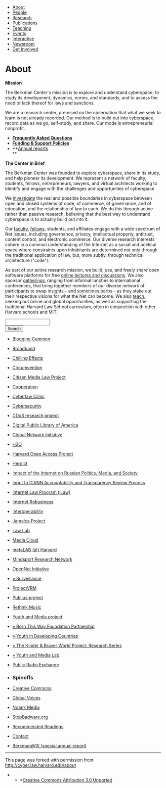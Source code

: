 <ul class="menu">
<li class="leaf"><a href="-about" class="active">About</a></li>
<li class="leaf"><a href="http://cyber.law.harvard.edu/people">People</a></li>
<li class="leaf"><a href="http://cyber.law.harvard.edu/research">Research</a></li>
<li class="leaf"><a href="http://cyber.law.harvard.edu/publications">Publications</a></li>
<li class="leaf"><a href="http://cyber.law.harvard.edu/teaching">Teaching</a></li>
<li class="leaf"><a href="http://cyber.law.harvard.edu/events">Events</a></li>
<li class="leaf"><a href="http://cyber.law.harvard.edu/interactive">Interactive</a></li>
<li class="leaf"><a href="http://cyber.law.harvard.edu/newsroom">Newsroom</a></li>
<li class="leaf"><a href="http://cyber.law.harvard.edu/getinvolved">Get Involved</a></li>

</ul>

# About

**Mission**

The Berkman Center's mission is to explore and understand cyberspace; to study its development, dynamics, norms, and standards; and to assess the need or lack thereof for laws and sanctions.

We are a research center, premised on the observation that what we seek to learn is not already recorded. Our method is to build out into cyberspace, record data as we go, self-study, and share. Our mode is entrepreneurial nonprofit.

* [**Frequently Asked Questions**](http://cyber.law.harvard.edu/about/faq)
* [**Funding & Support Policies**](http://cyber.law.harvard.edu/about/support)
* **[Annual reports](http://cyber.law.harvard.edu/about/annualreports "")  
**

**The Center in Brief**

The Berkman Center was founded to explore cyberspace, share in its study, and help pioneer its development. We represent a network of faculty, students, fellows, entrepreneurs, lawyers, and virtual architects working to identify and engage with the challenges and opportunities of cyberspace.

We [investigate](http://cyber.law.harvard.edu/../research) the real and possible boundaries in cyberspace between open and closed systems of code, of commerce, of governance, and of education, and the relationship of law to each. We do this through active rather than passive research, believing that the best way to understand cyberspace is to actually build out into it.

Our [faculty](http://cyber.law.harvard.edu/../people/faculty), [fellows](http://cyber.law.harvard.edu/../people/fellows), students, and affiliates engage with a wide spectrum of Net issues, including governance, privacy, intellectual property, antitrust, content control, and electronic commerce. Our diverse research interests cohere in a common understanding of the Internet as a social and political space where constraints upon inhabitants are determined not only through the traditional application of law, but, more subtly, through technical architecture ("code").

As part of our active research mission, we build, use, and freely share open software platforms for free [online lectures and discussions](http://cyber.law.harvard.edu/../interactive). We also sponsor [gatherings](http://cyber.law.harvard.edu/../events), ranging from informal lunches to international conferences, that bring together members of our diverse network of participants to swap insights – and sometimes barbs – as they stake out their respective visions for what the Net can become. We also [teach](http://cyber.law.harvard.edu/../teaching), seeking out online and global opportunities, as well as supporting the traditional Harvard Law School curriculum, often in conjunction with other Harvard schools and MIT.

<form action="/about" accept-charset="UTF-8" method="post" id="search-block-form">
<div>
<div class="container-inline">
<div class="form-item" id="edit-search-block-form-keys-wrapper">
<input type="text" maxlength="128" name="search_block_form_keys" id="edit-search-block-form-keys" size="15" value="" title="Enter the terms you wish to search for." class="form-text" />
</div>
<input type="submit" name="op" id="edit-submit" value="Search" class="form-submit" /><input type="hidden" name="form_id" id="edit-search-block-form" value="search_block_form" />
</div>
</div>
</form>

*   [Blogging Common](http://cyber.law.harvard.edu/research/blogging_common)

*   [Broadband](http://cyber.law.harvard.edu/research/broadband)

*   [Chilling Effects](http://cyber.law.harvard.edu/research/chillingeffects)

*   [Circumvention](http://cyber.law.harvard.edu/research/circumvention)

*   [Citizen Media Law Project](http://cyber.law.harvard.edu/research/citmedialaw)

*   [Cooperation](http://cyber.law.harvard.edu/research/cooperation)

*   [Cyberlaw Clinic](http://cyber.law.harvard.edu/teaching/cyberlawclinic)

*   [Cybersecurity](http://cyber.law.harvard.edu/research/cybersecurity)

*   [DDoS research project](http://cyber.law.harvard.edu/research/ddos)

*   [Digital Public Library of America](http://cyber.law.harvard.edu/research/dpla)

*   [Global Network Initiative](http://cyber.law.harvard.edu/research/principles)

*   [H2O](http://cyber.law.harvard.edu/research/h2o)

*   [Harvard Open Access Project](http://cyber.law.harvard.edu/research/hoap)

*   [Herdict](http://cyber.law.harvard.edu/research/herdict)

*   [Impact of the Internet on Russian Politics, Media, and Society](http://cyber.law.harvard.edu/research/russia)

*   [Input to ICANN Accountability and Transparency Review Process](http://cyber.law.harvard.edu/research/icann_study)

*   [Internet Law Program (iLaw)](http://cyber.law.harvard.edu/teaching/ilaw)

*   [Internet Robustness](http://cyber.law.harvard.edu/research/internetrobustness)

*   [Interoperability](http://cyber.law.harvard.edu/research/interoperability)

*   [Jamaica Project](http://cyber.law.harvard.edu/research/jamaica)

*   [Law Lab](http://cyber.law.harvard.edu/research/lawlab)

*   [Media Cloud](http://cyber.law.harvard.edu/research/mediacloud)

*   [metaLAB (at) Harvard](http://cyber.law.harvard.edu/research/metalab)

*   [Mindsport Research Network](http://cyber.law.harvard.edu/research/mindsport)

*   [OpenNet Initiative](http://cyber.law.harvard.edu/research/opennet)

*   <a class="child" href="http://cyber.law.harvard.edu/research/surveillance"> » Surveillance</a>

*   [ProjectVRM](http://cyber.law.harvard.edu/research/projectvrm)

*   [Publius project](http://cyber.law.harvard.edu/research/publius)

*   [Rethink Music](http://cyber.law.harvard.edu/research/rethink_music)

*   [Youth and Media project](http://cyber.law.harvard.edu/research/youthandmedia)

*   <a class="child" href="http://cyber.law.harvard.edu/research/youthandmedia/bornthisway"> » Born This Way Foundation Partnership</a>

*   <a class="child" href="http://cyber.law.harvard.edu/research/youthandmedia/developingcountries"> » Youth in Developing Countries</a>

*   <a class="child" href="http://cyber.law.harvard.edu/research/youthandmedia/kinderbraverworld"> » The Kinder &amp; Braver World Project: Research Series</a>

*   <a class="child" href="http://cyber.law.harvard.edu/research/youthandmedia/lab"> » Youth and Media Lab</a>

*   [Public Radio Exchange](http://cyber.law.harvard.edu/research/prx)

*   ### Spinoffs

*   [Creative Commons](http://cyber.law.harvard.edu/research/creativecommons)

*   [Global Voices](http://cyber.law.harvard.edu/research/globalvoicesonline)

*   [Noank Media](http://cyber.law.harvard.edu/research/noankmedia)

*   [StopBadware.org](http://cyber.law.harvard.edu/research/stopbadware)

*   [Recommended Readings](http://cyber.law.harvard.edu/about/readings)

*   [Contact](http://cyber.law.harvard.edu/about/contact)

*   [Berkman@10 (special annual report)](http://cyber.law.harvard.edu/publications/2007/Berkman_at_10)

* * *

This page was forked with permission from <a href="http://cyber.law.harvard.edu/about" target="_blank">http://cyber.law.harvard.edu/about</a>

* * *[Creative Commons Attribution 3.0 Unported](http://creativecommons.org/licenses/by/3.0/)